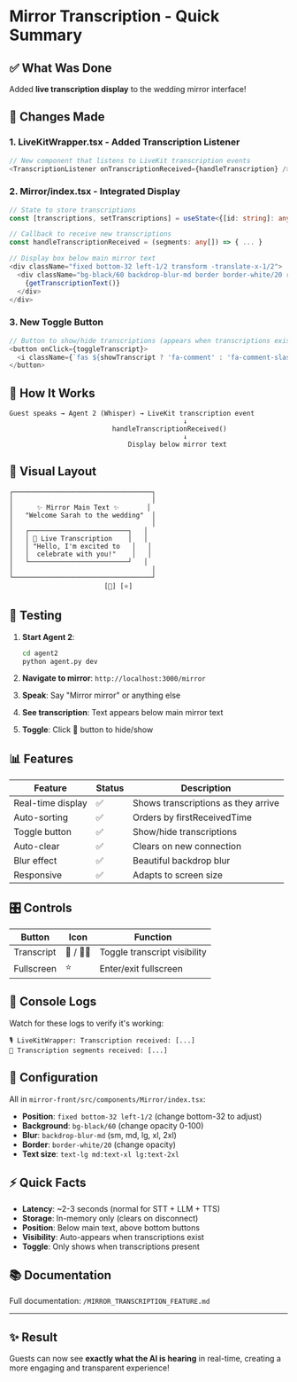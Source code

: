 # Mirror Transcription - Quick Summary

## ✅ What Was Done

Added **live transcription display** to the wedding mirror interface!

## 📍 Changes Made

### 1. **LiveKitWrapper.tsx** - Added Transcription Listener
```typescript
// New component that listens to LiveKit transcription events
<TranscriptionListener onTranscriptionReceived={handleTranscription} />
```

### 2. **Mirror/index.tsx** - Integrated Display
```typescript
// State to store transcriptions
const [transcriptions, setTranscriptions] = useState<{[id: string]: any}>({});

// Callback to receive new transcriptions
const handleTranscriptionReceived = (segments: any[]) => { ... }

// Display box below main mirror text
<div className="fixed bottom-32 left-1/2 transform -translate-x-1/2">
  <div className="bg-black/60 backdrop-blur-md border border-white/20 rounded-2xl p-6">
    {getTranscriptionText()}
  </div>
</div>
```

### 3. **New Toggle Button**
```typescript
// Button to show/hide transcriptions (appears when transcriptions exist)
<button onClick={toggleTranscript}>
  <i className={`fas ${showTranscript ? 'fa-comment' : 'fa-comment-slash'}`}></i>
</button>
```

## 🎯 How It Works

```
Guest speaks → Agent 2 (Whisper) → LiveKit transcription event
                                            ↓
                          handleTranscriptionReceived()
                                            ↓
                              Display below mirror text
```

## 🎨 Visual Layout

```
┌───────────────────────────────────┐
│                                   │
│      ✨ Mirror Main Text ✨       │
│   "Welcome Sarah to the wedding"  │
│                                   │
│   ┌─────────────────────────┐   │
│   │ 💬 Live Transcription    │   │
│   │ "Hello, I'm excited to   │   │
│   │  celebrate with you!"    │   │
│   └─────────────────────────┘   │
│                                   │
└───────────────────────────────────┘
                        [💬] [⭐]
```

## 🚀 Testing

1. **Start Agent 2**:
   ```bash
   cd agent2
   python agent.py dev
   ```

2. **Navigate to mirror**: `http://localhost:3000/mirror`

3. **Speak**: Say "Mirror mirror" or anything else

4. **See transcription**: Text appears below main mirror text

5. **Toggle**: Click 💬 button to hide/show

## 📊 Features

| Feature | Status | Description |
|---------|--------|-------------|
| Real-time display | ✅ | Shows transcriptions as they arrive |
| Auto-sorting | ✅ | Orders by firstReceivedTime |
| Toggle button | ✅ | Show/hide transcriptions |
| Auto-clear | ✅ | Clears on new connection |
| Blur effect | ✅ | Beautiful backdrop blur |
| Responsive | ✅ | Adapts to screen size |

## 🎛️ Controls

| Button | Icon | Function |
|--------|------|----------|
| Transcript | 💬 / 💬🚫 | Toggle transcript visibility |
| Fullscreen | ⭐ | Enter/exit fullscreen |

## 📝 Console Logs

Watch for these logs to verify it's working:

```
🎙️ LiveKitWrapper: Transcription received: [...]
📝 Transcription segments received: [...]
```

## 🔧 Configuration

All in `mirror-front/src/components/Mirror/index.tsx`:

- **Position**: `fixed bottom-32 left-1/2` (change bottom-32 to adjust)
- **Background**: `bg-black/60` (change opacity 0-100)
- **Blur**: `backdrop-blur-md` (sm, md, lg, xl, 2xl)
- **Border**: `border-white/20` (change opacity)
- **Text size**: `text-lg md:text-xl lg:text-2xl`

## ⚡ Quick Facts

- **Latency**: ~2-3 seconds (normal for STT + LLM + TTS)
- **Storage**: In-memory only (clears on disconnect)
- **Position**: Below main text, above bottom buttons
- **Visibility**: Auto-appears when transcriptions exist
- **Toggle**: Only shows when transcriptions present

## 📚 Documentation

Full documentation: `/MIRROR_TRANSCRIPTION_FEATURE.md`

---

## ✨ Result

Guests can now see **exactly what the AI is hearing** in real-time, creating a more engaging and transparent experience!
